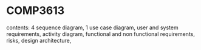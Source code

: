 # COMP3613
contents:
4 sequence diagram,
1 use case diagram,
user and system requirements,
activity diagram,
functional and non functional requirements,
risks,
design architecture,
